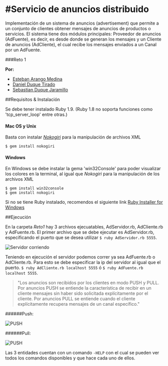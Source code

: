 #Servicio de anuncios distribuido
========
Implementación de un sistema de anuncios (advertisement) que permite a un conjunto de clientes
obtener mensajes de anuncios de productos o servicios. El sistema tiene dos módulos principales:
Proveedor de anuncios (AdFuente), es decir, es desde donde se generan los mensajes y un Cliente de
anuncios (AdCliente), el cual recibe los mensajes enviados a un Canal por un AdFuente.

###Reto 1

 **Por:**
  
   * [Esteban Arango Medina](https://github.com/esbanarango)
   * [Daniel Duque Tirado](https://github.com/DanielJDuque)
   * [Sebastian Duque Jaramillo](https://github.com/sduquej)

##Requisitos & Instalación

Se debe tener instalado Ruby 1.9. (Ruby 1.8 no soporta funciones como 'tcp_server_loop' entre otras.)

#### Mac OS y Unix
 Basta con instalar _[Nokogiri](http://nokogiri.org/)_ para la manipulación de archivos XML
 
    $ gem install nokogiri

#### Windows
 En Windows se debe instalar la gema 'win32Console' para poder visualizar los colores en la terminal, al igual que _Nokogiri_ para la manipulación de los archivos XML
 
    $ gem install win32console
    $ gem install nokogiri
 Si no se tiene Ruby instalado, recomendos el siguiente link [Ruby Installer for Windows](http://rubyinstaller.org/)
 
##Ejecución

En la carpeta _Reto1_ hay 3 archivos ejecuatables, AdServidor.rb, AdCliente.rb y AdFuente.rb. El primer archivo que se debe ejecutar
es AdServidor.rb, especificando el puerto que se desea utilizar `$ ruby AdServidor.rb 5555`.

![Servidor corriendo](https://github.com/esbanarango/Topicos-Especiales-en-Telematica/blob/master/Reto%201/Docs/Imgs/AdServidor%20corriendo.png?raw=true)

Teniendo en ejecución el servidor podemos correr ya sea AdFuente.rb o AdCliente.rb. Para esto se debe especificar la ip del servidor 
al igual que el puerto. `$ ruby AdCliente.rb localhost 5555` ó `$ ruby AdFuente.rb localhost 5555`.

>"Los anuncios son recibidos por los clientes en modo PUSH y PULL. Por anuncios PUSH se entiende la característica de recibir en un cliente 
>mensajes sin haber sido solicitada explícitamente por el cliente. Por anuncios PULL se entiende cuando el cliente explícitamente recupera mensajes de un canal específico."

######Push:

![PUSH](https://github.com/esbanarango/Topicos-Especiales-en-Telematica/blob/master/Reto%201/Docs/Imgs/Envio%20mensaje%20push.png?raw=true)

######Pull: 

![PUSH](https://github.com/esbanarango/Topicos-Especiales-en-Telematica/blob/master/Reto%201/Docs/Imgs/Envio%20mensajes%20pull.png?raw=true)

Las 3 entidades cuentan con un comando `-HELP` con el cual se pueden ver todos los comandos disponibles y que hace cada uno
de ellos.
